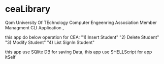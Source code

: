 ceaLibrary
==========

Qom University Of TEchnology Computer Engeenring Assosiation Member Managment CLI Application ,

this app do below operation for CEA:
        "1) Insert Student"
        "2) Delete Student"
        "3) Modify Student"
        "4) List SignIn Student"
        
this app use SQlite DB for saving Data,
this app use SHELLScript for app itSelf

